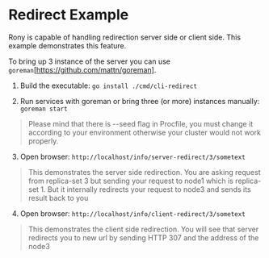 # Redirect Example

Rony is capable of handling redirection server side or client side. This example demonstrates
this feature.

To bring up 3 instance of the server you can use `goreman`[https://github.com/mattn/goreman].

1. Build the executable: `go install ./cmd/cli-redirect`

2. Run services with goreman or bring three (or more) instances manually: `goreman start`
> Please mind that there is --seed flag in Procfile, you must change it according to your environment
> otherwise your cluster would not work properly.

3. Open browser: `http://localhost/info/server-redirect/3/sometext`
> This demonstrates the server side redirection. You are asking request from replica-set 3 but
> sending your request to node1 which is replica-set 1. But it internally redirects your request
> to node3 and sends its result back to you


4. Open browser: `http://localhost/info/client-redirect/3/sometext`
> This demonstrates the client side redirection. You will see that server redirects you to new
> url by sending HTTP 307 and the address of the node3
> 